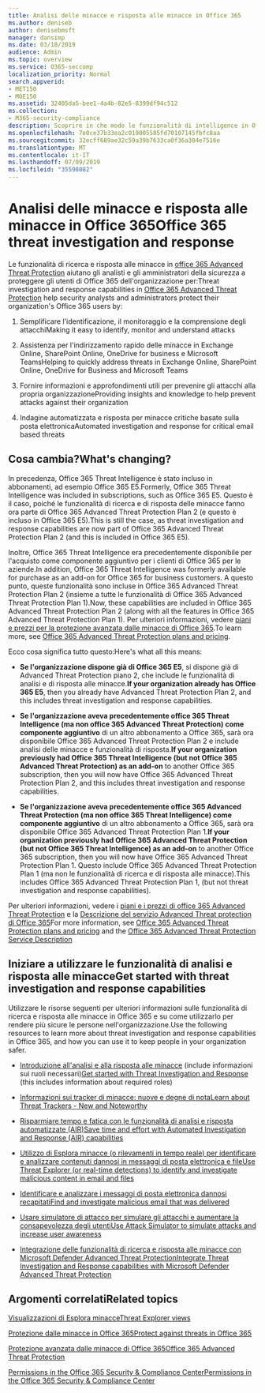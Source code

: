 ```yaml
---
title: Analisi delle minacce e risposta alle minacce in Office 365
ms.author: deniseb
author: denisebmsft
manager: dansimp
ms.date: 03/18/2019
audience: Admin
ms.topic: overview
ms.service: O365-seccomp
localization_priority: Normal
search.appverid:
- MET150
- MOE150
ms.assetid: 32405da5-bee1-4a4b-82e5-8399df94c512
ms.collection:
- M365-security-compliance
description: Scoprire in che modo le funzionalità di intelligence in Office 365 Advanced Threat Protection consentono di ricercare le minacce per la propria organizzazione, di rispondere a malware, phishing e altri attacchi che Office 365 ha rilevato per conto dell'utente e di cercare una minaccia indicatori.
ms.openlocfilehash: 7e0ce37b33ea2c019005585fd70107145fbfc8aa
ms.sourcegitcommit: 32ecff689ae32c59a39b7633ca0f36a304e7516e
ms.translationtype: MT
ms.contentlocale: it-IT
ms.lasthandoff: 07/09/2019
ms.locfileid: "35598082"
---
```

# <a name="office-365-threat-investigation-and-response"></a><span data-ttu-id="6f545-103">Analisi delle minacce e risposta alle minacce in Office 365</span><span class="sxs-lookup"><span data-stu-id="6f545-103">Office 365 threat investigation and response</span></span>

<span data-ttu-id="6f545-104">Le funzionalità di ricerca e risposta alle minacce in [office 365 Advanced Threat Protection](office-365-atp.md) aiutano gli analisti e gli amministratori della sicurezza a proteggere gli utenti di Office 365 dell'organizzazione per:</span><span class="sxs-lookup"><span data-stu-id="6f545-104">Threat investigation and response capabilities in [Office 365 Advanced Threat Protection](office-365-atp.md) help security analysts and administrators protect their organization's Office 365 users by:</span></span>
  
1. <span data-ttu-id="6f545-105">Semplificare l'identificazione, il monitoraggio e la comprensione degli attacchi</span><span class="sxs-lookup"><span data-stu-id="6f545-105">Making it easy to identify, monitor and understand attacks</span></span>
    
2. <span data-ttu-id="6f545-106">Assistenza per l'indirizzamento rapido delle minacce in Exchange Online, SharePoint Online, OneDrive for business e Microsoft Teams</span><span class="sxs-lookup"><span data-stu-id="6f545-106">Helping to quickly address threats in Exchange Online, SharePoint Online, OneDrive for Business and Microsoft Teams</span></span>
    
3. <span data-ttu-id="6f545-107">Fornire informazioni e approfondimenti utili per prevenire gli attacchi alla propria organizzazione</span><span class="sxs-lookup"><span data-stu-id="6f545-107">Providing insights and knowledge to help prevent attacks against their organization</span></span>

4. <span data-ttu-id="6f545-108">Indagine automatizzata e risposta per minacce critiche basate sulla posta elettronica</span><span class="sxs-lookup"><span data-stu-id="6f545-108">Automated investigation and response for critical email based threats</span></span>
    
 
## <a name="whats-changing"></a><span data-ttu-id="6f545-109">Cosa cambia?</span><span class="sxs-lookup"><span data-stu-id="6f545-109">What's changing?</span></span>

<span data-ttu-id="6f545-110">In precedenza, Office 365 Threat Intelligence è stato incluso in abbonamenti, ad esempio Office 365 E5.</span><span class="sxs-lookup"><span data-stu-id="6f545-110">Formerly, Office 365 Threat Intelligence was included in subscriptions, such as Office 365 E5.</span></span> <span data-ttu-id="6f545-111">Questo è il caso, poiché le funzionalità di ricerca e di risposta delle minacce fanno ora parte di Office 365 Advanced Threat Protection Plan 2 (e questo è incluso in Office 365 E5).</span><span class="sxs-lookup"><span data-stu-id="6f545-111">This is still the case, as threat investigation and response capabilities are now part of Office 365 Advanced Threat Protection Plan 2 (and this is included in Office 365 E5).</span></span> 

<span data-ttu-id="6f545-112">Inoltre, Office 365 Threat Intelligence era precedentemente disponibile per l'acquisto come componente aggiuntivo per i clienti di Office 365 per le aziende.</span><span class="sxs-lookup"><span data-stu-id="6f545-112">In addition, Office 365 Threat Intelligence was formerly available for purchase as an add-on for Office 365 for business customers.</span></span> <span data-ttu-id="6f545-113">A questo punto, queste funzionalità sono incluse in Office 365 Advanced Threat Protection Plan 2 (insieme a tutte le funzionalità di Office 365 Advanced Threat Protection Plan 1).</span><span class="sxs-lookup"><span data-stu-id="6f545-113">Now, these capabilities are included in Office 365 Advanced Threat Protection Plan 2 (along with all the features in Office 365 Advanced Threat Protection Plan 1).</span></span> <span data-ttu-id="6f545-114">Per ulteriori informazioni, vedere [piani e prezzi per la protezione avanzata dalle minacce di Office 365](https://products.office.com/exchange/advance-threat-protection).</span><span class="sxs-lookup"><span data-stu-id="6f545-114">To learn more, see [Office 365 Advanced Threat Protection plans and pricing](https://products.office.com/exchange/advance-threat-protection).</span></span>

<span data-ttu-id="6f545-115">Ecco cosa significa tutto questo:</span><span class="sxs-lookup"><span data-stu-id="6f545-115">Here's what all this means:</span></span>

- <span data-ttu-id="6f545-116">**Se l'organizzazione dispone già di Office 365 E5**, si dispone già di Advanced Threat Protection piano 2, che include le funzionalità di analisi e di risposta alle minacce.</span><span class="sxs-lookup"><span data-stu-id="6f545-116">**If your organization already has Office 365 E5**, then you already have Advanced Threat Protection Plan 2, and this includes threat investigation and response capabilities.</span></span>

- <span data-ttu-id="6f545-117">**Se l'organizzazione aveva precedentemente office 365 Threat Intelligence (ma non office 365 Advanced Threat Protection) come componente aggiuntivo** di un altro abbonamento a Office 365, sarà ora disponibile Office 365 Advanced Threat Protection Plan 2 e include analisi delle minacce e funzionalità di risposta.</span><span class="sxs-lookup"><span data-stu-id="6f545-117">**If your organization previously had Office 365 Threat Intelligence (but not Office 365 Advanced Threat Protection) as an add-on** to another Office 365 subscription, then you will now have Office 365 Advanced Threat Protection Plan 2, and this includes threat investigation and response capabilities.</span></span> 

- <span data-ttu-id="6f545-118">**Se l'organizzazione aveva precedentemente office 365 Advanced Threat Protection (ma non office 365 Threat Intelligence) come componente aggiuntivo** di un altro abbonamento a Office 365, sarà ora disponibile Office 365 Advanced Threat Protection Plan 1.</span><span class="sxs-lookup"><span data-stu-id="6f545-118">**If your organization previously had Office 365 Advanced Threat Protection (but not Office 365 Threat Intelligence) as an add-on** to another Office 365 subscription, then you will now have Office 365 Advanced Threat Protection Plan 1.</span></span> <span data-ttu-id="6f545-119">Questo include Office 365 Advanced Threat Protection Plan 1 (ma non le funzionalità di ricerca e di risposta alle minacce).</span><span class="sxs-lookup"><span data-stu-id="6f545-119">This includes Office 365 Advanced Threat Protection Plan 1, (but not threat investigation and response capabilities).</span></span>

<span data-ttu-id="6f545-120">Per ulteriori informazioni, vedere i [piani e i prezzi di office 365 Advanced Threat Protection](https://products.office.com/exchange/advance-threat-protection) e la [Descrizione del servizio Advanced Threat protection di Office 365](https://docs.microsoft.com/office365/servicedescriptions/office-365-advanced-threat-protection-service-description#whats-new-in-office-365-advanced-threat-protection-atp)</span><span class="sxs-lookup"><span data-stu-id="6f545-120">For more information, see [Office 365 Advanced Threat Protection plans and pricing](https://products.office.com/exchange/advance-threat-protection) and the [Office 365 Advanced Threat Protection Service Description](https://docs.microsoft.com/office365/servicedescriptions/office-365-advanced-threat-protection-service-description#whats-new-in-office-365-advanced-threat-protection-atp)</span></span>

## <a name="get-started-with-threat-investigation-and-response-capabilities"></a><span data-ttu-id="6f545-121">Iniziare a utilizzare le funzionalità di analisi e risposta alle minacce</span><span class="sxs-lookup"><span data-stu-id="6f545-121">Get started with threat investigation and response capabilities</span></span>

<span data-ttu-id="6f545-122">Utilizzare le risorse seguenti per ulteriori informazioni sulle funzionalità di ricerca e risposta alle minacce in Office 365 e su come utilizzarlo per rendere più sicure le persone nell'organizzazione.</span><span class="sxs-lookup"><span data-stu-id="6f545-122">Use the following resources to learn more about threat investigation and response capabilities in Office 365, and how you can use it to keep people in your organization safer.</span></span>
  
- <span data-ttu-id="6f545-123">[Introduzione all'analisi e alla risposta alle minacce](get-started-with-ti.md) (include informazioni sui ruoli necessari)</span><span class="sxs-lookup"><span data-stu-id="6f545-123">[Get started with Threat Investigation and Response](get-started-with-ti.md) (this includes information about required roles)</span></span> 
    
- [<span data-ttu-id="6f545-124">Informazioni sui tracker di minacce: nuove e degne di nota</span><span class="sxs-lookup"><span data-stu-id="6f545-124">Learn about Threat Trackers - New and Noteworthy</span></span>](threat-trackers.md)

- [<span data-ttu-id="6f545-125">Risparmiare tempo e fatica con le funzionalità di analisi e risposta automatizzate (AIR)</span><span class="sxs-lookup"><span data-stu-id="6f545-125">Save time and effort with Automated Investigation and Response (AIR) capabilities</span></span>](automated-investigation-response-office.md)

- [<span data-ttu-id="6f545-126">Utilizzo di Esplora minacce (o rilevamenti in tempo reale) per identificare e analizzare contenuti dannosi in messaggi di posta elettronica e file</span><span class="sxs-lookup"><span data-stu-id="6f545-126">Use Threat Explorer (or real-time detections) to identify and investigate malicious content in email and files</span></span>](threat-explorer.md)
    
- [<span data-ttu-id="6f545-127">Identificare e analizzare i messaggi di posta elettronica dannosi recapitati</span><span class="sxs-lookup"><span data-stu-id="6f545-127">Find and investigate malicious email that was delivered</span></span>](investigate-malicious-email-that-was-delivered.md)
    
- [<span data-ttu-id="6f545-128">Usare simulatore di attacco per simulare gli attacchi e aumentare la consapevolezza degli utenti</span><span class="sxs-lookup"><span data-stu-id="6f545-128">Use Attack Simulator to simulate attacks and increase user awareness</span></span>](attack-simulator.md)
    
- [<span data-ttu-id="6f545-129">Integrazione delle funzionalità di ricerca e risposta alle minacce con Microsoft Defender Advanced Threat Protection</span><span class="sxs-lookup"><span data-stu-id="6f545-129">Integrate Threat Investigation and Response capabilities with Microsoft Defender Advanced Threat Protection</span></span>](integrate-office-365-ti-with-wdatp.md)
    
## <a name="related-topics"></a><span data-ttu-id="6f545-130">Argomenti correlati</span><span class="sxs-lookup"><span data-stu-id="6f545-130">Related topics</span></span>

[<span data-ttu-id="6f545-131">Visualizzazioni di Esplora minacce</span><span class="sxs-lookup"><span data-stu-id="6f545-131">Threat Explorer views</span></span>](threat-explorer-views.md)

[<span data-ttu-id="6f545-132">Protezione dalle minacce in Office 365</span><span class="sxs-lookup"><span data-stu-id="6f545-132">Protect against threats in Office 365</span></span>](protect-against-threats.md)
  
[<span data-ttu-id="6f545-133">Protezione avanzata dalle minacce di Office 365</span><span class="sxs-lookup"><span data-stu-id="6f545-133">Office 365 Advanced Threat Protection</span></span>](office-365-atp.md)
  
[<span data-ttu-id="6f545-134">Permissions in the Office 365 Security &amp; Compliance Center</span><span class="sxs-lookup"><span data-stu-id="6f545-134">Permissions in the Office 365 Security &amp; Compliance Center</span></span>](permissions-in-the-security-and-compliance-center.md)
 
